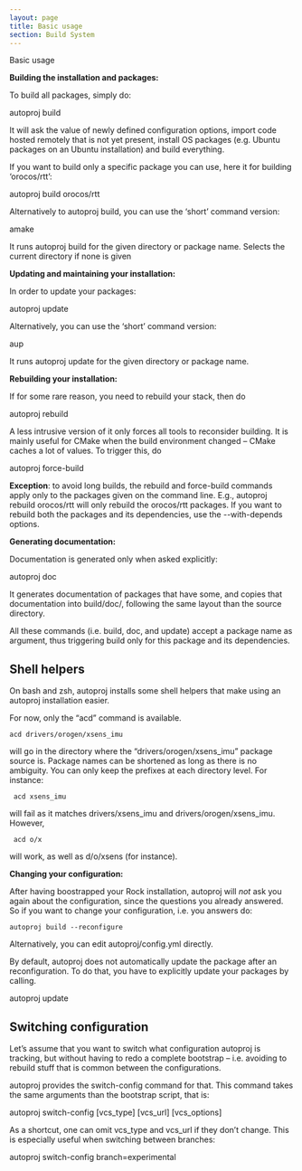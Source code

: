 ```yaml
---
layout: page
title: Basic usage
section: Build System
---
```


<div class="content2">
<div class="content2-pagetitle">Basic usage</div>
<div class="content2-container line-box">
<div class="content2-container-1col">



<p><strong>Building the installation and packages:</strong></p>

<p>To build all packages, simply do:</p>

<p class="commandline">autoproj build</p>

<p>It will ask the value of newly defined configuration options, import code hosted
remotely that is not yet present, install OS packages (e.g. Ubuntu packages on
an Ubuntu installation) and build everything.</p>

<p>If you want to build only a specific package you can use, here it for building &lsquo;orocos/rtt&rsquo;:</p>

<p class="commandline">autoproj build orocos/rtt</p>

<p>Alternatively to autoproj build, you can use the &lsquo;short&rsquo; command version:</p>

<p class="commandline">amake </p>

<p>It runs autoproj build for the given directory or package name.
Selects the current directory if none is given</p>

<p><strong>Updating and maintaining your installation:</strong></p>

<p>In order to update your packages:</p>

<p class="commandline">autoproj update</p>

<p>Alternatively, you can use the &lsquo;short&rsquo; command version:</p>

<p class="commandline">aup </p>

<p>It runs autoproj update for the given directory or package name.</p>

<p><strong>Rebuilding your installation:</strong></p>

<p>If for some rare reason, you need to rebuild your stack, then do</p>

<p class="commandline">autoproj rebuild</p>

<p>A less intrusive version of it only forces all tools to reconsider building. It
is mainly useful for CMake when the build environment changed &ndash; CMake caches a
lot of values. To trigger this, do</p>

<p class="commandline">autoproj force-build</p>

<p class="warning"><strong>Exception</strong>: to avoid long builds, the rebuild and force-build commands apply only
to the packages given on the command line. E.g., autoproj rebuild orocos/rtt
will only rebuild the orocos/rtt packages. If you want to rebuild both the
packages and its dependencies, use the --with-depends options.</p>

<p><strong>Generating documentation:</strong></p>

<p>Documentation is generated only when asked explicitly:</p>

<p class="commandline">autoproj doc</p>

<p>It generates documentation of packages that have some, and copies that
documentation into build/doc/, following the same layout than the source
directory.</p>

<p>All these commands (i.e. build, doc, and update) accept a package name as
argument, thus triggering build only for this package and its dependencies.</p>

<h2 id="shell_helpers">Shell helpers</h2>
<p>On bash and zsh, autoproj installs some shell helpers that make using an
autoproj installation easier.</p>

<p>For now, only the &ldquo;acd&rdquo; command is available.</p>

<pre><code>acd drivers/orogen/xsens_imu
</code></pre>

<p>will go in the directory where the &ldquo;drivers/orogen/xsens_imu&rdquo; package source is.
Package names can be shortened as long as there is no ambiguity. You can only
keep the prefixes at each directory level. For instance:</p>

<pre><code> acd xsens_imu
</code></pre>

<p>will fail as it matches drivers/xsens_imu and drivers/orogen/xsens_imu. However,</p>

<pre><code> acd o/x
</code></pre>

<p>will work, as well as d/o/xsens (for instance).</p>

<p><strong>Changing your configuration:</strong></p>

<p>After having boostrapped your Rock installation, autoproj will <em>not</em> ask you again about the configuration, since
the questions you already answered. So if you want to change your configuration, i.e. you answers do:</p>

<pre><code>autoproj build --reconfigure
</code></pre>

<p>Alternatively, you can edit autoproj/config.yml directly.</p>

<p>By default, autoproj does not automatically update the package after an reconfiguration. To do
that, you have to explicitly update your packages by calling. </p>

<p class="commandline">autoproj update</p>

<h2 id="switching-configuration">Switching configuration</h2>
<p>Let&rsquo;s assume that you want to switch what configuration autoproj is tracking,
but without having to redo a complete bootstrap &ndash; i.e. avoiding to rebuild
stuff that is common between the configurations.</p>

<p>autoproj provides the switch-config command for that. This command takes the
same arguments than the bootstrap script, that is:</p>

<p class="cmdline">autoproj switch-config [vcs_type] [vcs_url] [vcs_options]</p>

<p>As a shortcut, one can omit vcs_type and vcs_url if they don&rsquo;t change.
This is especially useful when switching between branches:</p>

<p class="cmdline">autoproj switch-config branch=experimental</p>



</div>
</div>
</div>
